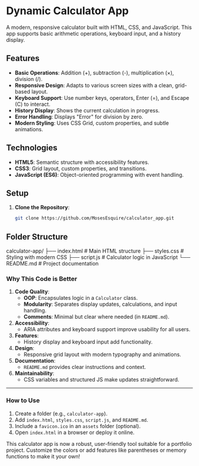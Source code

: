 # Dynamic Calculator App

A modern, responsive calculator built with HTML, CSS, and JavaScript. This app supports basic arithmetic operations, keyboard input, and a history display.

## Features
- **Basic Operations**: Addition (+), subtraction (-), multiplication (×), division (/).
- **Responsive Design**: Adapts to various screen sizes with a clean, grid-based layout.
- **Keyboard Support**: Use number keys, operators, Enter (=), and Escape (C) to interact.
- **History Display**: Shows the current calculation in progress.
- **Error Handling**: Displays "Error" for division by zero.
- **Modern Styling**: Uses CSS Grid, custom properties, and subtle animations.

## Technologies
- **HTML5**: Semantic structure with accessibility features.
- **CSS3**: Grid layout, custom properties, and transitions.
- **JavaScript (ES6)**: Object-oriented programming with event handling.

## Setup
1. **Clone the Repository**:
   ```bash
   git clone https://github.com/MosesEsquire/calculator_app.git

## Folder Structure
calculator-app/
├── index.html      # Main HTML structure
├── styles.css      # Styling with modern CSS
├── script.js       # Calculator logic in JavaScript
└── README.md       # Project documentation

### **Why This Code is Better**
1. **Code Quality**:
   - **OOP**: Encapsulates logic in a `Calculator` class.
   - **Modularity**: Separates display updates, calculations, and input handling.
   - **Comments**: Minimal but clear where needed (in `README.md`).
2. **Accessibility**:
   - ARIA attributes and keyboard support improve usability for all users.
3. **Features**:
   - History display and keyboard input add functionality.
4. **Design**:
   - Responsive grid layout with modern typography and animations.
5. **Documentation**:
   - `README.md` provides clear instructions and context.
6. **Maintainability**:
   - CSS variables and structured JS make updates straightforward.

---

### **How to Use**
1. Create a folder (e.g., `calculator-app`).
2. Add `index.html`, `styles.css`, `script.js`, and `README.md`.
3. Include a `favicon.ico` in an `assets` folder (optional).
4. Open `index.html` in a browser or deploy it online.

This calculator app is now a robust, user-friendly tool suitable for a portfolio project. Customize the colors or add features like parentheses or memory functions to make it your own!